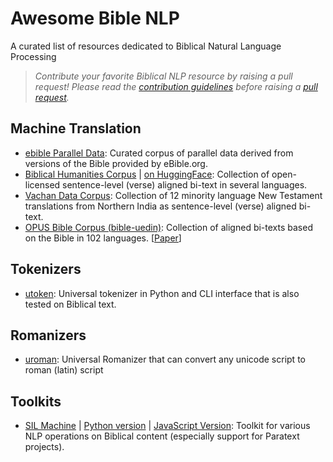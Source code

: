 # Awesome Bible NLP
A curated list of resources dedicated to Biblical Natural Language Processing

> _Contribute your favorite Biblical NLP resource by raising a pull request! Please read the [contribution guidelines](https://github.com/BibleNLP/awesome-bible-nlp/blob/main/contributing.md) before raising a [pull request](https://github.com/BibleNLP/awesome-bible-nlp/pulls)._

## Machine Translation
- [ebible Parallel Data](https://github.com/BibleNLP/ebible): Curated corpus of parallel data derived from versions of the Bible provided by eBible.org. 
- [Biblical Humanities Corpus](https://github.com/BibleNLP/biblical-humanities-corpus) | [on HuggingFace](https://huggingface.co/datasets/bible-nlp/biblenlp-corpus): Collection of open-licensed sentence-level (verse) aligned bi-text in several languages.
- [Vachan Data Corpus](https://github.com/Bridgeconn/vachan-data/tree/master/parallel-corpora): Collection of 12 minority language New Testament translations from Northern India as sentence-level (verse) aligned bi-text.
- [OPUS Bible Corpus (bible-uedin)](https://opus.nlpl.eu/bible-uedin.php): Collection of aligned bi-texts based on the Bible in 102 languages. \[[Paper](https://link.springer.com/article/10.1007/s10579-014-9287-y)\]

## Tokenizers
- [utoken](https://github.com/uhermjakob/utoken): Universal tokenizer in Python and CLI interface that is also tested on Biblical text.

## Romanizers
- [uroman](https://github.com/isi-nlp/uroman): Universal Romanizer that can convert any unicode script to roman (latin) script 

## Toolkits
- [SIL Machine](https://github.com/sillsdev/machine) | [Python version](https://github.com/sillsdev/machine.py) | [JavaScript Version](https://github.com/sillsdev/machine.js): Toolkit for various NLP operations on Biblical content (especially support for Paratext projects).
